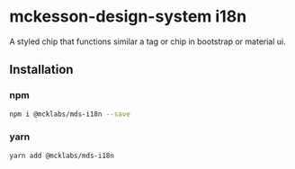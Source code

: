 # mckesson-design-system i18n
A styled chip that functions similar a tag or chip in bootstrap or material ui.

## Installation

### npm
```bash
npm i @mcklabs/mds-i18n --save
```

### yarn
```bash
yarn add @mcklabs/mds-i18n
```